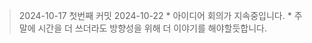 > 2024-10-17
    첫번째 커밋
> 2024-10-22
    * 아이디어 회의가 지속중입니다.
    * 주말에 시간을 더 쓰더라도 방향성을 위해 더 이야기를 해야할듯합니다.

